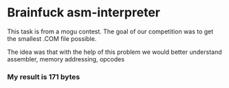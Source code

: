 # Brainfuck asm-interpreter

This task is from a mogu contest. The goal of our competition was to get the smallest .COM file possible.

The idea was that with the help of this problem we would better understand assembler, memory addressing, opcodes

### My result is 171 bytes